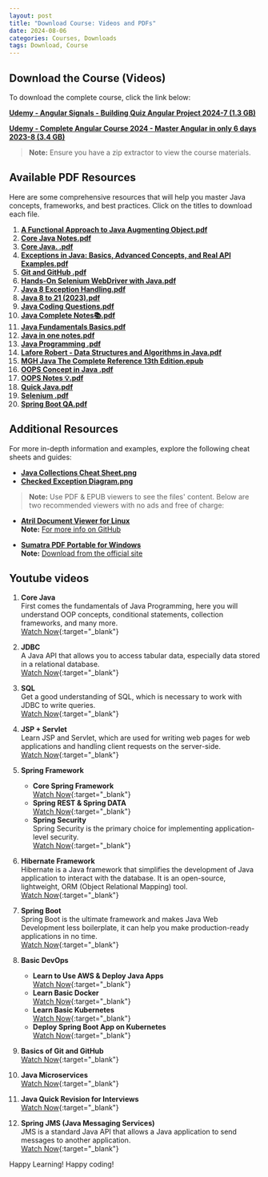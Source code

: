 ```yaml
---
layout: post
title: "Download Course: Videos and PDFs"
date: 2024-08-06
categories: Courses, Downloads
tags: Download, Course
---
```


## Download the Course (Videos)

To download the complete course, click the link below:

**<a href="https://my.opendesktop.org/s/KnGFr2Nj5GN8efr" target="_blank">Udemy - Angular Signals - Building Quiz Angular Project 2024-7 (1.3 GB)</a>**  

**<a href="https://my.opendesktop.org/s/2fatXjEAWjYjdTg" target="_blank">Udemy - Complete Angular Course 2024 - Master Angular in only 6 days 2023-8 (3.4 GB)</a>**  

> **Note:** Ensure you have a zip extractor to view the course materials.

## Available PDF Resources

Here are some comprehensive resources that will help you master Java concepts, frameworks, and best practices. Click on the titles to download each file.

1. **<a href="https://my.opendesktop.org/s/NnMWnLy34orFqsA" target="_blank">A Functional Approach to Java Augmenting Object.pdf</a>**  
2. **<a href="https://my.opendesktop.org/s/YyiGDLFZ6QMDYEH" target="_blank">Core Java Notes.pdf</a>**  
3. **<a href="https://my.opendesktop.org/s/Z5mSPcQ9jF4adxJ" target="_blank">Core Java. .pdf</a>**  
4. **<a href="https://my.opendesktop.org/s/eskwTqM3ZCzsd3j" target="_blank">Exceptions in Java: Basics, Advanced Concepts, and Real API Examples.pdf</a>**  
5. **<a href="https://my.opendesktop.org/s/zRanfsnqZD63LdS" target="_blank">Git and GitHub .pdf</a>**  
6. **<a href="https://my.opendesktop.org/s/HERDtJ7rQLYxKxq" target="_blank">Hands-On Selenium WebDriver with Java.pdf</a>**  
7. **<a href="https://my.opendesktop.org/s/846tpKya26PdD2A" target="_blank">Java 8 Exception Handling.pdf</a>**  
8. **<a href="https://my.opendesktop.org/s/G5RgHkCCDqt3bap" target="_blank">Java 8 to 21 (2023).pdf</a>**  
9. **<a href="https://my.opendesktop.org/s/D7Gex9kLyjAb7bb" target="_blank">Java Coding Questions.pdf</a>**  
10. **<a href="https://my.opendesktop.org/s/inxGGGbdb2f3xQ9" target="_blank">Java Complete Notes📚.pdf</a>**  
11. **<a href="https://my.opendesktop.org/s/iLdPp3RpTCFLiq4" target="_blank">Java Fundamentals Basics.pdf</a>**  
12. **<a href="https://my.opendesktop.org/s/ZoFT9FbxCinFCYs" target="_blank">Java in one notes.pdf</a>**  
13. **<a href="https://my.opendesktop.org/s/j6Gc8MSEspmzC7Z" target="_blank">Java Programming .pdf</a>**  
14. **<a href="https://my.opendesktop.org/s/jkcARWTYxWQ66Sq" target="_blank">Lafore Robert - Data Structures and Algorithms in Java.pdf</a>**  
15. **<a href="https://my.opendesktop.org/s/c2jqxAqNSRqtXm5" target="_blank">MGH Java The Complete Reference 13th Edition.epub</a>**  
16. **<a href="https://my.opendesktop.org/s/y3oiaRZSNzxQ9P4" target="_blank">OOPS Concept in Java .pdf</a>**  
17. **<a href="https://my.opendesktop.org/s/SYqG3aGf7r83ijy" target="_blank">OOPS Notes 💡.pdf</a>**  
18. **<a href="https://my.opendesktop.org/s/3AEQkiJ4DBND5jE" target="_blank">Quick Java.pdf</a>**  
19. **<a href="https://my.opendesktop.org/s/rdy34xMFxnWytHS" target="_blank">Selenium .pdf</a>**  
20. **<a href="https://my.opendesktop.org/s/NbW8d8eyTcEF9Rm" target="_blank">Spring Boot QA.pdf</a>**  

## Additional Resources

For more in-depth information and examples, explore the following cheat sheets and guides:

- **<a href="https://my.opendesktop.org/s/fASe2wwqzm2WmNC" target="_blank">Java Collections Cheat Sheet.png</a>**  
- **<a href="https://my.opendesktop.org/s/CENEaxnij7dLNKc" target="_blank">Checked Exception Diagram.png</a>**  

> **Note:** Use PDF & EPUB viewers to see the files' content. Below are two recommended viewers with no ads and free of charge:

- **<a href="https://github.com/mate-desktop/atril/releases/download/v1.28.0/atril-1.28.0.tar.xz" target="_blank">Atril Document Viewer for Linux</a>**  
  **Note:** [For more info on GitHub](https://github.com/mate-desktop/atril?tab=readme-ov-file)  

- **<a href="https://portableapps.com/redir2/?a=SumatraPDFPortable&s=s&d=pa&f=SumatraPDFPortable_3.5.2.paf.exe" target="_blank">Sumatra PDF Portable for Windows</a>**  
  **Note:** [Download from the official site](https://www.sumatrapdfreader.org/download-free-pdf-viewer)  


## Youtube videos
1. **Core Java**  
   First comes the fundamentals of Java Programming, here you will understand OOP concepts, conditional statements, collection frameworks, and many more.  
   [Watch Now](https://youtube.com/playlist?list=PLd3UqWTnYXOnjGmyjD3zbIkyLXP15-6w0&si=UYvQhVNlZQYCH1Il){:target="_blank"}

2. **JDBC**  
   A Java API that allows you to access tabular data, especially data stored in a relational database.  
   [Watch Now](https://youtube.com/playlist?list=PLsyeobzWxl7rU7Jz3zDRpqB-EODzBbHOI&si=Cc45vpeRXGIUKbfn){:target="_blank"}

3. **SQL**  
   Get a good understanding of SQL, which is necessary to work with JDBC to write queries.  
   [Watch Now](https://youtu.be/7S_tz1z_5bA){:target="_blank"}

4. **JSP + Servlet**  
   Learn JSP and Servlet, which are used for writing web pages for web applications and handling client requests on the server-side.  
   [Watch Now](https://youtube.com/playlist?list=PLE0F6C1917A427E96&si=TQeOIgluG3R29622){:target="_blank"}

5. **Spring Framework**  
   - **Core Spring Framework**  
     [Watch Now](https://youtu.be/GB8k2-Egfv0?si=dHYp6rFkGVl9RMt8){:target="_blank"}  
   - **Spring REST & Spring DATA**  
     [Watch Now](https://youtu.be/GwYUjzPrQTM?si=hJfmpukii2WnofxQ){:target="_blank"}  
   - **Spring Security**  
     Spring Security is the primary choice for implementing application-level security.  
     [Watch Now](https://youtu.be/sm-8qfMWEV8?si=uMkpBxOUXIptZif9){:target="_blank"}

6. **Hibernate Framework**  
   Hibernate is a Java framework that simplifies the development of Java application to interact with the database. It is an open-source, lightweight, ORM (Object Relational Mapping) tool.  
   [Watch Now](https://youtu.be/Yv2xctJxE-w?si=q4FIOBxxX-Y0Qj5q){:target="_blank"}

7. **Spring Boot**  
   Spring Boot is the ultimate framework and makes Java Web Development less boilerplate, it can help you make production-ready applications in no time.  
   [Watch Now](https://youtu.be/msXL2oDexqw?si=XB19MCCECAggcB18){:target="_blank"}

8. **Basic DevOps**  
   - **Learn to Use AWS & Deploy Java Apps**  
     [Watch Now](https://youtube.com/playlist?list=PLVz2XdJiJQxxurKT1Dqz6rmiMuZNdClqv&si=bJyg0Np11PkGDIKO){:target="_blank"}  
   - **Learn Basic Docker**  
     [Watch Now](https://youtu.be/p28piYY_wv8?si=Xoqje7MJad1NeE9g){:target="_blank"}  
   - **Learn Basic Kubernetes**  
     [Watch Now](https://youtu.be/rTNR7vDQDD8?si=dgzwxQof7yGHUP4n){:target="_blank"}  
   - **Deploy Spring Boot App on Kubernetes**  
     [Watch Now](https://youtu.be/EZolJ4lNiYc?si=Kw09qKwMp_LxHTvw){:target="_blank"}

9. **Basics of Git and GitHub**  
   [Watch Now](https://youtu.be/apGV9Kg7ics?si=MHtCgD8o7XqpU4W3){:target="_blank"}

10. **Java Microservices**  
    [Watch Now](https://youtu.be/tuJqH3AV0e8?si=1jjrWl4l4uYGrE5i){:target="_blank"}

11. **Java Quick Revision for Interviews**  
    [Watch Now](https://youtu.be/oYXivKMSEqM?si=tngbZrvgbAwsShEb){:target="_blank"}

12. **Spring JMS (Java Messaging Services)**  
    JMS is a standard Java API that allows a Java application to send messages to another application.  
    [Watch Now](https://youtube.com/playlist?list=PLmCsXDGbJHdibOx6axScPiuHA8ftsrmut&si=J0qjBSbB4GDCeTOv){:target="_blank"}

Happy Learning!
Happy coding!
